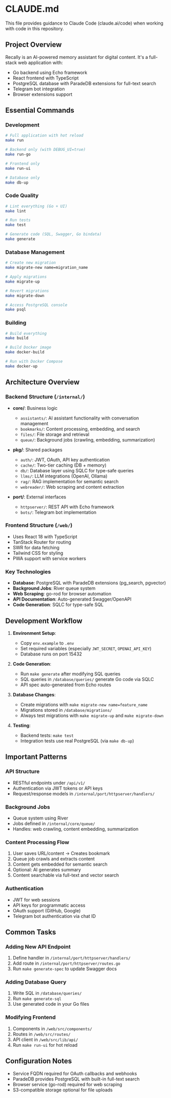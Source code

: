 # CLAUDE.md

This file provides guidance to Claude Code (claude.ai/code) when working with code in this repository.

## Project Overview

Recally is an AI-powered memory assistant for digital content. It's a full-stack web application with:
- Go backend using Echo framework
- React frontend with TypeScript
- PostgreSQL database with ParadeDB extensions for full-text search
- Telegram bot integration
- Browser extensions support

## Essential Commands

### Development
```bash
# Full application with hot reload
make run

# Backend only (with DEBUG_UI=true)
make run-go

# Frontend only
make run-ui

# Database only
make db-up
```

### Code Quality
```bash
# Lint everything (Go + UI)
make lint

# Run tests
make test

# Generate code (SQL, Swagger, Go bindata)
make generate
```

### Database Management
```bash
# Create new migration
make migrate-new name=migration_name

# Apply migrations
make migrate-up

# Revert migrations
make migrate-down

# Access PostgreSQL console
make psql
```

### Building
```bash
# Build everything
make build

# Build Docker image
make docker-build

# Run with Docker Compose
make docker-up
```

## Architecture Overview

### Backend Structure (`/internal/`)
- **core/**: Business logic
  - `assistants/`: AI assistant functionality with conversation management
  - `bookmarks/`: Content processing, embedding, and search
  - `files/`: File storage and retrieval
  - `queue/`: Background jobs (crawling, embedding, summarization)

- **pkg/**: Shared packages
  - `auth/`: JWT, OAuth, API key authentication
  - `cache/`: Two-tier caching (DB + memory)
  - `db/`: Database layer using SQLC for type-safe queries
  - `llms/`: LLM integrations (OpenAI, Ollama)
  - `rag/`: RAG implementation for semantic search
  - `webreader/`: Web scraping and content extraction

- **port/**: External interfaces
  - `httpserver/`: REST API with Echo framework
  - `bots/`: Telegram bot implementation

### Frontend Structure (`/web/`)
- Uses React 18 with TypeScript
- TanStack Router for routing
- SWR for data fetching
- Tailwind CSS for styling
- PWA support with service workers

### Key Technologies
- **Database**: PostgreSQL with ParadeDB extensions (pg_search, pgvector)
- **Background Jobs**: River queue system
- **Web Scraping**: go-rod for browser automation
- **API Documentation**: Auto-generated Swagger/OpenAPI
- **Code Generation**: SQLC for type-safe SQL

## Development Workflow

1. **Environment Setup**:
   - Copy `env.example` to `.env`
   - Set required variables (especially `JWT_SECRET`, `OPENAI_API_KEY`)
   - Database runs on port 15432

2. **Code Generation**:
   - Run `make generate` after modifying SQL queries
   - SQL queries in `/database/queries/` generate Go code via SQLC
   - API spec auto-generated from Echo routes

3. **Database Changes**:
   - Create migrations with `make migrate-new name=feature_name`
   - Migrations stored in `/database/migrations/`
   - Always test migrations with `make migrate-up` and `make migrate-down`

4. **Testing**:
   - Backend tests: `make test`
   - Integration tests use real PostgreSQL (via `make db-up`)

## Important Patterns

### API Structure
- RESTful endpoints under `/api/v1/`
- Authentication via JWT tokens or API keys
- Request/response models in `/internal/port/httpserver/handlers/`

### Background Jobs
- Queue system using River
- Jobs defined in `/internal/core/queue/`
- Handles: web crawling, content embedding, summarization

### Content Processing Flow
1. User saves URL/content → Creates bookmark
2. Queue job crawls and extracts content
3. Content gets embedded for semantic search
4. Optional: AI generates summary
5. Content searchable via full-text and vector search

### Authentication
- JWT for web sessions
- API keys for programmatic access
- OAuth support (GitHub, Google)
- Telegram bot authentication via chat ID

## Common Tasks

### Adding New API Endpoint
1. Define handler in `/internal/port/httpserver/handlers/`
2. Add route in `/internal/port/httpserver/routes.go`
3. Run `make generate-spec` to update Swagger docs

### Adding Database Query
1. Write SQL in `/database/queries/`
2. Run `make generate-sql`
3. Use generated code in your Go files

### Modifying Frontend
1. Components in `/web/src/components/`
2. Routes in `/web/src/routes/`
3. API client in `/web/src/lib/api/`
4. Run `make run-ui` for hot reload

## Configuration Notes
- Service FQDN required for OAuth callbacks and webhooks
- ParadeDB provides PostgreSQL with built-in full-text search
- Browser service (go-rod) required for web scraping
- S3-compatible storage optional for file uploads

